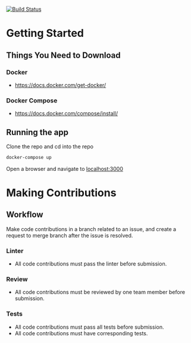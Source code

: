 [![Build Status](https://travis-ci.org/ChicoState/Portfolio.svg?branch=main)](https://travis-ci.org/ChicoState/Portfolio)

# Getting Started

## Things You Need to Download

### Docker
* https://docs.docker.com/get-docker/

### Docker Compose
* https://docs.docker.com/compose/install/

## Running the app
Clone the repo and cd into the repo
```sh
docker-compose up
```
Open a browser and navigate to [localhost:3000](localhost:3000)

# Making Contributions

## Workflow
Make code contributions in a branch related to an issue, and create a request to merge branch after the issue is resolved.

### Linter
* All code contributions must pass the linter before submission.

### Review
* All code contributions must be reviewed by one team member before submission.

### Tests
* All code contributions must pass all tests before submission.
* All code contributions must have corresponding tests.

